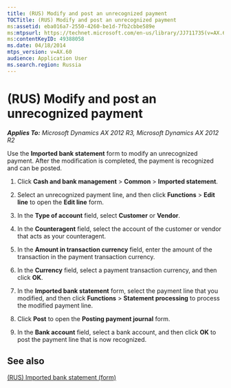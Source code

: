 ```yaml
---
title: (RUS) Modify and post an unrecognized payment
TOCTitle: (RUS) Modify and post an unrecognized payment
ms:assetid: eba016a7-2550-4260-be1d-7fb2cbbe589e
ms:mtpsurl: https://technet.microsoft.com/en-us/library/JJ711735(v=AX.60)
ms:contentKeyID: 49388058
ms.date: 04/18/2014
mtps_version: v=AX.60
audience: Application User
ms.search.region: Russia
---
```


# (RUS) Modify and post an unrecognized payment 


_**Applies To:** Microsoft Dynamics AX 2012 R3, Microsoft Dynamics AX 2012 R2_

Use the **Imported bank statement** form to modify an unrecognized payment. After the modification is completed, the payment is recognized and can be posted.

1.  Click **Cash and bank management** \> **Common** \> **Imported statement**.

2.  Select an unrecognized payment line, and then click **Functions** \> **Edit line** to open the **Edit line** form.

3.  In the **Type of account** field, select **Customer** or **Vendor**.

4.  In the **Counteragent** field, select the account of the customer or vendor that acts as your counteragent.

5.  In the **Amount in transaction currency** field, enter the amount of the transaction in the payment transaction currency.

6.  In the **Currency** field, select a payment transaction currency, and then click **OK**.

7.  In the **Imported bank statement** form, select the payment line that you modified, and then click **Functions** \> **Statement processing** to process the modified payment line.

8.  Click **Post** to open the **Posting payment journal** form.

9.  In the **Bank account** field, select a bank account, and then click **OK** to post the payment line that is now recognized.

## See also

[(RUS) Imported bank statement (form)](https://technet.microsoft.com/en-us/library/jj733281\(v=ax.60\))

  


